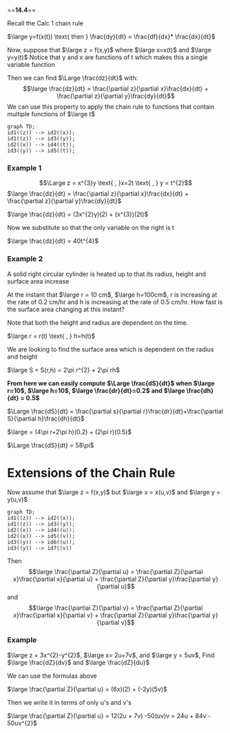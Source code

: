 ==**14.4**==

Recall the Calc 1 chain rule

$\large y=f(x(t)) \text{ then } \frac{dy}{dt} = \frac{df}{dx}* \frac{dx}{dt}$

Now, suppose that $\large z = f(x,y)$ where $\large x=x(t)$ and $\large y=y(t)$
Notice that y and x are functions of t which makes this a single variable function

Then we can find $\Large \frac{dz}{dt}$ with:
$$\large \frac{dz}{dt} = \frac{\partial z}{\partial x}\frac{dx}{dt} + \frac{\partial z}{\partial y}\frac{dy}{dt}$$
We can use this property to apply the chain rule to functions that contain multiple functions of $\large t$ 

```mermaid
graph TD;
id1((z)) --> id2((x));
id1((z)) --> id3((y));
id2((x)) --> id4((t));
id3((y)) --> id5((t));

```


### Example 1

$$\Large z = x^{3}y \text{ , }x=2t \text{ , } y = t^{2}$$
$\large \frac{dz}{dt} = \frac{\partial z}{\partial x}\frac{dx}{dt} + \frac{\partial z}{\partial y}\frac{dy}{dt}$

$\large \frac{dz}{dt} = (3x^{2}y)(2) + (x^{3})(2t)$

Now we substitute so that the only variable on the right is t

$\large \frac{dz}{dt} = 40t^{4}$

### Example 2

A solid right circular cylinder is heated up to that its radius, height and surface area increase

At the instant that $\large r = 10 cm$, $\large h=100cm$, r is increasing at the rate of 0.2 cm/hr and h is increasing at the rate of 0.5 cm/hr. How fast is the surface area changing at this instant?

Note that both the height and radius are dependent on the time.

$\large r = r(t) \text{ , } h=h(t)$ 

We are looking to find the surface area which is dependent on the radius and height

$\large S = S(r,h) = 2\pi r^{2} + 2\pi rh$ 

**From here we can easily compute $\Large \frac{dS}{dt}$ when $\large r=10$, $\large h=10$, $\large \frac{dr}{dt}=0.2$ and $\large \frac{dh}{dt} = 0.5$**

$\Large \frac{dS}{dt} = \frac{\partial s}{\partial r}\frac{dr}{dt}+\frac{\partial S}{\partial h}\frac{dh}{dt}$

$\large = (4\pi r+2\pi h)(0.2) + (2\pi r)(0.5)$

$\Large \frac{dS}{dt} = 58\pi$



# Extensions of the Chain Rule

Now assume that $\large z = f(x,y)$ but $\large x = x(u,v)$ and $\large y = y(u,v)$

```mermaid
graph TD;
id1((z)) --> id2((x));
id1((z)) --> id3((y));
id2((x)) --> id4((u));
id2((x)) --> id5((v));
id3((y)) --> id6((u));
id3((y)) --> id7((v))

```

Then $$\large \frac{\partial Z}{\partial u} = \frac{\partial Z}{\partial x}\frac{\partial x}{\partial u} + \frac{\partial Z}{\partial y}\frac{\partial y}{\partial u}$$
and $$\large \frac{\partial Z}{\partial v} = \frac{\partial Z}{\partial x}\frac{\partial x}{\partial v} + \frac{\partial Z}{\partial y}\frac{\partial y}{\partial v}$$
### Example

$\large z = 3x^{2}-y^{2}$, $\large x= 2u+7v$, and $\large y = 5uv$, 
Find $\large \frac{dZ}{dv}$ and $\large \frac{dZ}{du}$

We can use the formulas above

$\large \frac{\partial Z}{\partial u} = (6x)(2) + (-2y)(5v)$

Then we write it in terms of only u's and v's

$\large \frac{\partial Z}{\partial u} = 12(2u + 7v) -50(uv)v = 24u + 84v - 50uv^{2}$

